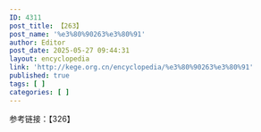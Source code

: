 ```yaml
---
ID: 4311
post_title: 【263】
post_name: '%e3%80%90263%e3%80%91'
author: Editor
post_date: 2025-05-27 09:44:31
layout: encyclopedia
link: 'http://kege.org.cn/encyclopedia/%e3%80%90263%e3%80%91'
published: true
tags: [ ]
categories: [ ]
---
```

参考链接：【326】